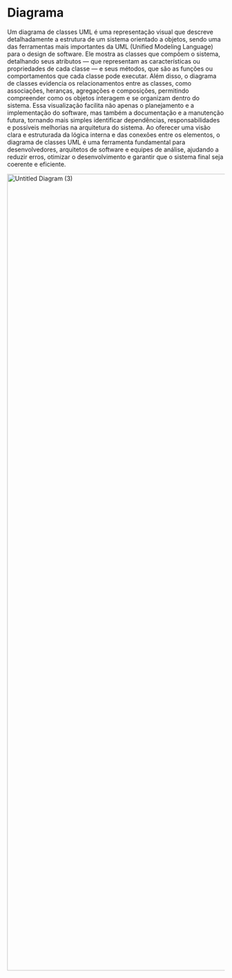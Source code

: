 # Diagrama

Um diagrama de classes UML é uma representação visual que descreve detalhadamente a estrutura de um sistema orientado a objetos, sendo uma das ferramentas mais importantes da UML (Unified Modeling Language) para o design de software. Ele mostra as classes que compõem o sistema, detalhando seus atributos — que representam as características ou propriedades de cada classe — e seus métodos, que são as funções ou comportamentos que cada classe pode executar. Além disso, o diagrama de classes evidencia os relacionamentos entre as classes, como associações, heranças, agregações e composições, permitindo compreender como os objetos interagem e se organizam dentro do sistema. Essa visualização facilita não apenas o planejamento e a implementação do software, mas também a documentação e a manutenção futura, tornando mais simples identificar dependências, responsabilidades e possíveis melhorias na arquitetura do sistema. Ao oferecer uma visão clara e estruturada da lógica interna e das conexões entre os elementos, o diagrama de classes UML é uma ferramenta fundamental para desenvolvedores, arquitetos de software e equipes de análise, ajudando a reduzir erros, otimizar o desenvolvimento e garantir que o sistema final seja coerente e eficiente.

<img width="2104" height="1843" alt="Untitled Diagram (3)" src="https://github.com/user-attachments/assets/5a745cfe-5a95-4c35-86e9-dfd6c625b642" />


